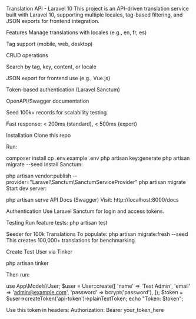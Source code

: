 Translation API - Laravel 10
This project is an API-driven translation service built with Laravel 10, supporting multiple locales, tag-based filtering, and JSON exports for frontend integration.

Features
Manage translations with locales (e.g., en, fr, es)

Tag support (mobile, web, desktop)

CRUD operations

Search by tag, key, content, or locale

JSON export for frontend use (e.g., Vue.js)

Token-based authentication (Laravel Sanctum)

OpenAPI/Swagger documentation

Seed 100k+ records for scalability testing

Fast response: < 200ms (standard), < 500ms (export)

Installation
Clone this repo

Run:

composer install
cp .env.example .env
php artisan key:generate
php artisan migrate --seed
Install Sanctum:

php artisan vendor:publish --provider="Laravel\Sanctum\SanctumServiceProvider"
php artisan migrate
Start dev server:

php artisan serve
API Docs (Swagger)
Visit: http://localhost:8000/docs

Authentication
Use Laravel Sanctum for login and access tokens.

Testing
Run feature tests:
php artisan test

Seeder for 100k Translations
To populate:
php artisan migrate:fresh --seed
This creates 100,000+ translations for benchmarking.

Create Test User via Tinker

php artisan tinker

Then run:

use App\Models\User;
$user = User::create([
'name' => 'Test Admin',
'email' => 'admin@example.com',
'password' => bcrypt('password'),
]);
$token = $user->createToken('api-token')->plainTextToken;
echo "Token: $token";

Use this token in headers:
Authorization: Bearer your_token_here
